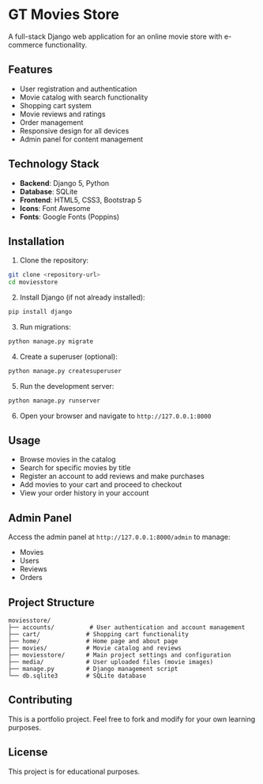 # GT Movies Store

A full-stack Django web application for an online movie store with e-commerce functionality.

## Features

- User registration and authentication
- Movie catalog with search functionality
- Shopping cart system
- Movie reviews and ratings
- Order management
- Responsive design for all devices
- Admin panel for content management

## Technology Stack

- **Backend**: Django 5, Python
- **Database**: SQLite
- **Frontend**: HTML5, CSS3, Bootstrap 5
- **Icons**: Font Awesome
- **Fonts**: Google Fonts (Poppins)

## Installation

1. Clone the repository:
```bash
git clone <repository-url>
cd moviesstore
```

2. Install Django (if not already installed):
```bash
pip install django
```

3. Run migrations:
```bash
python manage.py migrate
```

4. Create a superuser (optional):
```bash
python manage.py createsuperuser
```

5. Run the development server:
```bash
python manage.py runserver
```

6. Open your browser and navigate to `http://127.0.0.1:8000`

## Usage

- Browse movies in the catalog
- Search for specific movies by title
- Register an account to add reviews and make purchases
- Add movies to your cart and proceed to checkout
- View your order history in your account

## Admin Panel

Access the admin panel at `http://127.0.0.1:8000/admin` to manage:
- Movies
- Users
- Reviews
- Orders

## Project Structure

```
moviesstore/
├── accounts/          # User authentication and account management
├── cart/             # Shopping cart functionality
├── home/             # Home page and about page
├── movies/           # Movie catalog and reviews
├── moviesstore/      # Main project settings and configuration
├── media/            # User uploaded files (movie images)
├── manage.py         # Django management script
└── db.sqlite3        # SQLite database
```

## Contributing

This is a portfolio project. Feel free to fork and modify for your own learning purposes.

## License

This project is for educational purposes.
